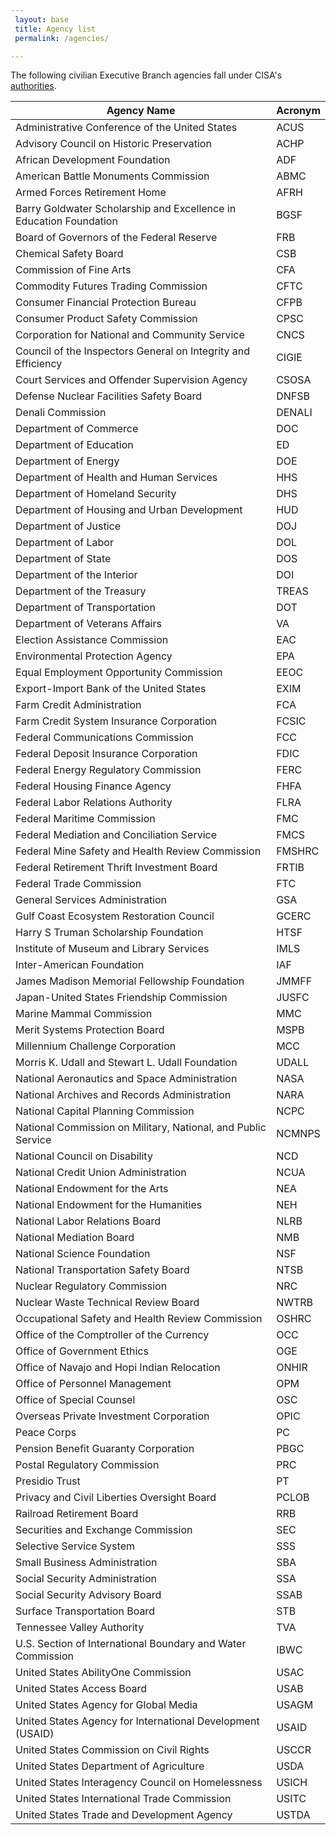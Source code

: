 ```yaml
---
 layout: base
 title: Agency list
 permalink: /agencies/

---
```

The following civilian Executive Branch agencies fall under CISA's [authorities](https://uscode.house.gov/view.xhtml?hl=false&edition=prelim&req=granuleid%3AUSC-prelim-title44-section3553&f=treesort&num=0&saved=%7CKHRpdGxlOjQ0IHNlY3Rpb246MzU1MiBlZGl0aW9uOnByZWxpbSkgT1IgKGdyYW51bGVpZDpVU0MtcHJlbGltLXRpdGxlNDQtc2VjdGlvbjM1NTIp%7CdHJlZXNvcnQ%3D%7C%7C0%7Cfalse%7Cprelim).

| **Agency Name** | **Acronym**
|  -------- | ----------------
| Administrative Conference of the United States | ACUS
| Advisory Council on Historic Preservation | ACHP
| African Development Foundation | ADF
| American Battle Monuments Commission | ABMC
| Armed Forces Retirement Home | AFRH
| Barry Goldwater Scholarship and Excellence in Education Foundation | BGSF
| Board of Governors of the Federal Reserve | FRB
| Chemical Safety Board | CSB
| Commission of Fine Arts | CFA
| Commodity Futures Trading Commission | CFTC
| Consumer Financial Protection Bureau | CFPB
| Consumer Product Safety Commission | CPSC
| Corporation for National and Community Service | CNCS
| Council of the Inspectors General on Integrity and Efficiency | CIGIE
| Court Services and Offender Supervision Agency | CSOSA
| Defense Nuclear Facilities Safety Board | DNFSB
| Denali Commission | DENALI
| Department of Commerce | DOC
| Department of Education | ED
| Department of Energy | DOE
| Department of Health and Human Services | HHS
| Department of Homeland Security | DHS
| Department of Housing and Urban Development | HUD
| Department of Justice | DOJ
| Department of Labor | DOL
| Department of State | DOS
| Department of the Interior | DOI
| Department of the Treasury | TREAS
| Department of Transportation | DOT
| Department of Veterans Affairs | VA
| Election Assistance Commission | EAC
| Environmental Protection Agency | EPA
| Equal Employment Opportunity Commission | EEOC
| Export-Import Bank of the United States | EXIM
| Farm Credit Administration | FCA
| Farm Credit System Insurance Corporation | FCSIC
| Federal Communications Commission | FCC
| Federal Deposit Insurance Corporation | FDIC
| Federal Energy Regulatory Commission | FERC
| Federal Housing Finance Agency | FHFA
| Federal Labor Relations Authority | FLRA
| Federal Maritime Commission | FMC
| Federal Mediation and Conciliation Service | FMCS
| Federal Mine Safety and Health Review Commission | FMSHRC
| Federal Retirement Thrift Investment Board | FRTIB
| Federal Trade Commission | FTC
| General Services Administration | GSA
| Gulf Coast Ecosystem Restoration Council | GCERC
| Harry S Truman Scholarship Foundation | HTSF
| Institute of Museum and Library Services | IMLS
| Inter-American Foundation | IAF
| James Madison Memorial Fellowship Foundation | JMMFF
| Japan-United States Friendship Commission | JUSFC
| Marine Mammal Commission| MMC
| Merit Systems Protection Board| MSPB
| Millennium Challenge Corporation| MCC
| Morris K. Udall and Stewart L. Udall Foundation | UDALL
| National Aeronautics and Space Administration | NASA
| National Archives and Records Administration| NARA
| National Capital Planning Commission| NCPC
| National Commission on Military, National, and Public Service  | NCMNPS
| National Council on Disability| NCD
| National Credit Union Administration| NCUA
| National Endowment for the Arts | NEA
| National Endowment for the Humanities | NEH
| National Labor Relations Board| NLRB
| National Mediation Board| NMB
| National Science Foundation | NSF
| National Transportation Safety Board| NTSB
| Nuclear Regulatory Commission | NRC
| Nuclear Waste Technical Review Board| NWTRB
| Occupational Safety and Health Review Commission| OSHRC
| Office of the Comptroller of the Currency | OCC
| Office of Government Ethics | OGE
| Office of Navajo and Hopi Indian Relocation | ONHIR
| Office of Personnel Management| OPM
| Office of Special Counsel | OSC
| Overseas Private Investment Corporation | OPIC
| Peace Corps | PC
| Pension Benefit Guaranty Corporation | PBGC
| Postal Regulatory Commission| PRC
| Presidio Trust | PT
| Privacy and Civil Liberties Oversight Board | PCLOB
| Railroad Retirement Board | RRB
| Securities and Exchange Commission| SEC
| Selective Service System| SSS
| Small Business Administration | SBA
| Social Security Administration| SSA
| Social Security Advisory Board| SSAB
| Surface Transportation Board| STB
| Tennessee Valley Authority| TVA
| U.S. Section of International Boundary and Water Commission| IBWC
| United States AbilityOne Commission | USAC
| United States Access Board| USAB
| United States Agency for Global Media | USAGM
| United States Agency for International Development (USAID) | USAID
| United States Commission on Civil Rights| USCCR
| United States Department of Agriculture | USDA
| United States Interagency Council on Homelessness | USICH
|United States International Trade Commission| USITC
|United States Trade and Development Agency| USTDA
